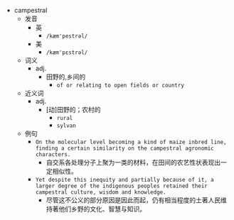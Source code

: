 - campestral
  - 发音
    - 英
      - `/kæm'pestrəl/`
    - 美
      - `/kæm'pɛstrəl/`
  - 词义
    - adj.
      - 田野的,乡间的
        - `of or relating to open fields or country `
  - 近义词
    - adj.
      - [动]田野的；农村的
        - `rural`
        - `sylvan`
  - 例句
    - `On the molecular level becoming a kind of maize inbred line, finding a certain similarity on the campestral agronomic characters.`
      - 自交系各处理分子上聚为一类的材料，在田间的农艺性状表现出一定相似性。
    - `Yet despite this inequity and partially because of it, a larger degree of the indigenous peoples retained their campestral culture, wisdom and knowledge.`
      - 尽管这不公义的部分原因是因此而起，仍有相当程度的土著人民维持著他们乡野的文化、智慧与知识。

